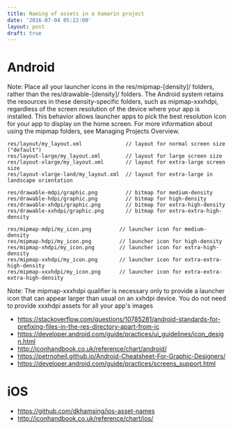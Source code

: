```yaml
---
title: Naming of assets in a Xamarin project
date: '2016-07-04 05:22:00'
layout: post
draft: true
---
```

# Android

Note: Place all your launcher icons in the res/mipmap-[density]/ folders, rather than the res/drawable-[density]/ folders. The Android system retains the resources in these density-specific folders, such as mipmap-xxxhdpi, regardless of the screen resolution of the device where your app is installed. This behavior allows launcher apps to pick the best resolution icon for your app to display on the home screen. For more information about using the mipmap folders, see Managing Projects Overview.



```
res/layout/my_layout.xml              // layout for normal screen size ("default")
res/layout-large/my_layout.xml        // layout for large screen size
res/layout-xlarge/my_layout.xml       // layout for extra-large screen size
res/layout-xlarge-land/my_layout.xml  // layout for extra-large in landscape orientation

res/drawable-mdpi/graphic.png         // bitmap for medium-density
res/drawable-hdpi/graphic.png         // bitmap for high-density
res/drawable-xhdpi/graphic.png        // bitmap for extra-high-density
res/drawable-xxhdpi/graphic.png       // bitmap for extra-extra-high-density

res/mipmap-mdpi/my_icon.png         // launcher icon for medium-density
res/mipmap-hdpi/my_icon.png         // launcher icon for high-density
res/mipmap-xhdpi/my_icon.png        // launcher icon for extra-high-density
res/mipmap-xxhdpi/my_icon.png       // launcher icon for extra-extra-high-density
res/mipmap-xxxhdpi/my_icon.png      // launcher icon for extra-extra-extra-high-density
```

Note: The mipmap-xxxhdpi qualifier is necessary only to provide a launcher icon that can appear larger than usual on an xxhdpi device. You do not need to provide xxxhdpi assets for all your app's images

* https://stackoverflow.com/questions/10785281/android-standards-for-prefixing-files-in-the-res-directory-apart-from-ic
* https://developer.android.com/guide/practices/ui_guidelines/icon_design.html
* http://iconhandbook.co.uk/reference/chart/android/
* https://petrnohejl.github.io/Android-Cheatsheet-For-Graphic-Designers/
* https://developer.android.com/guide/practices/screens_support.html

# iOS
* https://github.com/dkhamsing/ios-asset-names
* http://iconhandbook.co.uk/reference/chart/ios/